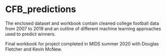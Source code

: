 # CFB_predictions
The enclosed dataset and workbook contain cleaned college football data from 2007 to 2019 and an outline of different machine learning approaches used to predict  winners.

Final workbook for project completed in MIDS summer 2020 with Douglas Fletcher and Kevin McNew.
